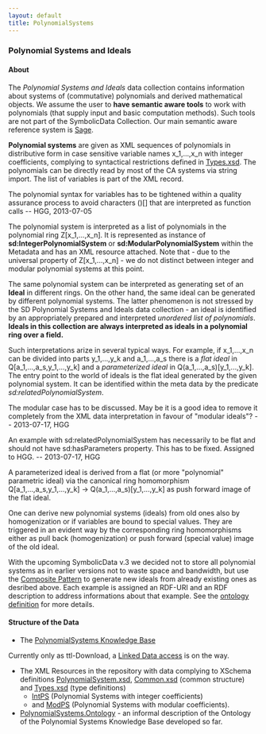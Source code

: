 ```yaml
---
layout: default
title: PolynomialSystems
---
```


### Polynomial Systems and Ideals

#### About

The *Polynomial Systems and Ideals* data collection contains information about systems of (commutative) polynomials and derived mathematical objects. We assume the user to **have semantic aware tools** to work with polynomials (that supply input and basic computation methods). Such tools are not part of the SymbolicData Collection. Our main semantic aware reference system is [Sage](http://www.sagemath.org/).

**Polynomial systems** are given as XML sequences of polynomials in distributive form in case sensitive variable names x\_1,...,x\_n with integer coefficients, complying to syntactical restrictions defined in [Types.xsd](http://symbolicdata.org/XMLResources/Types.xsd). The polynomials can be directly read by most of the CA systems via string import. The list of variables is part of the XML record.

  
The polynomial syntax for variables has to be tightened within a quality assurance process to avoid characters ()[] that are interpreted as function calls -- HGG, 2013-07-05

The polynomial system is interpreted as a list of polynomials in the polynomial ring Z[x\_1,...,x\_n]. It is represented as instance of **sd:IntegerPolynomialSystem** or **sd:ModularPolynomialSystem** within the Metadata and has an XML resource attached. Note that - due to the universal property of Z[x\_1,...,x\_n] - we do not distinct between integer and modular polynomial systems at this point.

The same polynomial system can be interpreted as generating set of an **Ideal** in different rings. On the other hand, the same ideal can be generated by different polynomial systems. The latter phenomenon is not stressed by the SD Polynomial Systems and Ideals data collection - an ideal is identified by an appropriately prepared and interpreted *unordered list of polynomials*. **Ideals in this collection are always interpreted as ideals in a polynomial ring over a field.**

Such interpretations arize in several typical ways. For example, if x\_1,...,x\_n can be divided into parts y\_1,...,y\_k and a\_1,...,a\_s there is a *flat ideal* in Q[a\_1,...,a\_s,y\_1,...,y\_k] and a *parameterized ideal* in Q(a\_1,...,a\_s)[y\_1,...,y\_k]. The entry point to the world of ideals is the flat ideal generated by the given polynomial system. It can be identified within the meta data by the predicate *sd:relatedPolynomialSystem*.

  
The modular case has to be discussed. May be it is a good idea to remove it completely from the XML data interpretation in favour of "modular ideals"? -- 2013-07-17, HGG

An example with sd:relatedPolynomialSystem has necessarily to be flat and should not have sd:hasParameters property. This has to be fixed. Assigned to HGG. -- 2013-07-17, HGG

A parameterized ideal is derived from a flat (or more "polynomial" parametric ideal) via the canonical ring homomorphism Q[a\_1,...,a\_s,y\_1,...,y\_k] -\> Q(a\_1,...,a\_s)[y\_1,...,y\_k] as push forward image of the flat ideal.

One can derive new polynomial systems (ideals) from old ones also by homogenization or if variables are bound to special values. They are triggered in an evident way by the corresponding ring homomorphisms either as pull back (homogenization) or push forward (special value) image of the old ideal.

With the upcoming SymbolicData v.3 we decided not to store all polynomial systems as in earlier versions not to waste space and bandwidth, but use the [Composite Pattern](http://en.wikipedia.org/wiki/Composite_pattern) to generate new ideals from already existing ones as desribed above. Each example is assigned an RDF-URI and an RDF description to address informations about that example. See the [ ontology definition](PolynomialSystems.Ontology "wikilink") for more details.

#### Structure of the Data

-   The [PolynomialSystems Knowledge Base](http://symbolicdata.org/RDFData/PolynomialSystems.ttl)

  
  
Currently only as ttl-Download, a [Linked Data access](http://linkeddata.org) is on the way.

-   The XML Resources in the repository with data complying to XSchema definitions [PolynomialSystem.xsd](http://symbolicdata.org/XMLResources/PolynomialSystem.xsd), [Common.xsd](http://symbolicdata.org/XMLResources/Common.xsd) (common structure) and [Types.xsd](http://symbolicdata.org/XMLResources/Types.xsd) (type definitions)
    -   [IntPS](http://symbolicdata.org/XMLResources/IntPS) (Polynomial Systems with integer coefficients)
    -   and [ModPS](http://symbolicdata.org/XMLResources/ModPS) (Polynomial Systems with modular coefficients).
-   [PolynomialSystems.Ontology](PolynomialSystems.Ontology "wikilink") - an informal description of the Ontology of the Polynomial Systems Knowledge Base developed so far.

